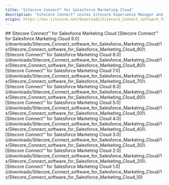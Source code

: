 ```yaml
---
title: 'Sitecore Connect™ for Salesforce Marketing Cloud'
description: 'Sitecore Connect™ unites Sitecore Experience Manager and Sitecore Experience Platform content and data with Salesforce Marketing Cloud.'
origin: https://dev.sitecore.net/Downloads/Sitecore_Connect_software_for_Salesforce_Marketing_Cloud.aspx
---
```


<Card variant='outlineRaised' px={0} mb={8}>
<CardHeader>
## Sitecore Connect™ for Salesforce Marketing Cloud
</CardHeader>
<CardBody>
[Sitecore Connect™ for Salesforce Marketing Cloud 9.0](/downloads/Sitecore_Connect_software_for_Salesforce_Marketing_Cloud/1x/Sitecore_Connect_software_for_Salesforce_Marketing_Cloud_90)\
[Sitecore Connect™ for Salesforce Marketing Cloud 8.0](/downloads/Sitecore_Connect_software_for_Salesforce_Marketing_Cloud/1x/Sitecore_Connect_software_for_Salesforce_Marketing_Cloud_80)\
[Sitecore Connect™ for Salesforce Marketing Cloud 7.0](/downloads/Sitecore_Connect_software_for_Salesforce_Marketing_Cloud/1x/Sitecore_Connect_software_for_Salesforce_Marketing_Cloud_70)\
[Sitecore Connect™ for Salesforce Marketing Cloud 6.0](/downloads/Sitecore_Connect_software_for_Salesforce_Marketing_Cloud/1x/Sitecore_Connect_software_for_Salesforce_Marketing_Cloud_60)\
[Sitecore Connect™ for Salesforce Marketing Cloud 5.0](/downloads/Sitecore_Connect_software_for_Salesforce_Marketing_Cloud/1x/Sitecore_Connect_software_for_Salesforce_Marketing_Cloud_50)\
[Sitecore Connect™ for Salesforce Marketing Cloud 4.0](/downloads/Sitecore_Connect_software_for_Salesforce_Marketing_Cloud/1x/Sitecore_Connect_software_for_Salesforce_Marketing_Cloud_40)\
[Sitecore Connect™ for Salesforce Marketing Cloud 3.0](/downloads/Sitecore_Connect_software_for_Salesforce_Marketing_Cloud/1x/Sitecore_Connect_software_for_Salesforce_Marketing_Cloud_30)\
[Sitecore Connect™ for Salesforce Marketing Cloud 2.0](/downloads/Sitecore_Connect_software_for_Salesforce_Marketing_Cloud/1x/Sitecore_Connect_software_for_Salesforce_Marketing_Cloud_20)\
[Sitecore Connect™ for Salesforce Marketing Cloud 1.0](/downloads/Sitecore_Connect_software_for_Salesforce_Marketing_Cloud/1x/Sitecore_Connect_software_for_Salesforce_Marketing_Cloud_10)
</CardBody>          
</Card>
